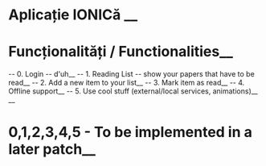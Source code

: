 # Aplicație IONICă __
# Funcționalități / Functionalities__
  -- 0. Login -- d'uh__
  -- 1. Reading List -- show your papers that have to be read__
  -- 2. Add a new item to your list__
  -- 3. Mark item as read__
  -- 4. Offline support__
  -- 5. Use cool stuff (external/local services, animations)__
__
# 0,1,2,3,4,5 - To be implemented in a later patch__